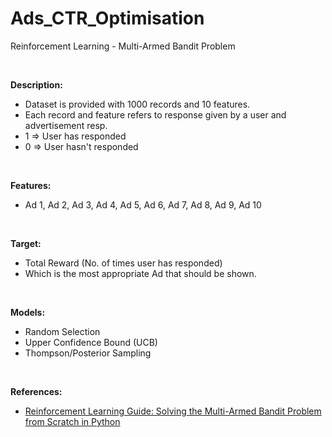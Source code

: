 # Ads_CTR_Optimisation
Reinforcement Learning - Multi-Armed Bandit Problem

<br/>

<b>Description:</b>
+ Dataset is provided with 1000 records and 10 features.
+ Each record and feature refers to response given by a user and advertisement resp.
+ 1 => User has responded
+ 0 => User hasn't responded

<br/>

<b>Features:</b>
+ Ad 1, Ad 2, Ad 3, Ad 4, Ad 5, Ad 6, Ad 7, Ad 8, Ad 9, Ad 10

<br/>

<b>Target:</b>
+ Total Reward (No. of times user has responded)
+ Which is the most appropriate Ad that should be shown.

<br/>

<b>Models:</b>
+ Random Selection
+ Upper Confidence Bound (UCB)
+ Thompson/Posterior Sampling

<br/>

<b>References:</b>
* [Reinforcement Learning Guide: Solving the Multi-Armed Bandit Problem from Scratch in Python](https://www.analyticsvidhya.com/blog/2018/09/reinforcement-multi-armed-bandit-scratch-python/)
